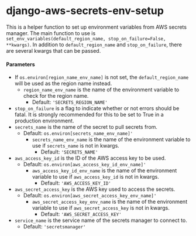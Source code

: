 # django-aws-secrets-env-setup
This is a helper function to set up environment variables from AWS secrets manager.
The main function to use is `set_env_variables(default_region_name, stop_on_failure=False, **kwargs)`.
In addition to `default_region_name` and `stop_on_failure`, there are several kwargs that can be passed.
#### Parameters
- If `os.environ[region_name_env_name]` is not set, the `default_region_name` will be used as the region name instead.
    - `region_name_env_name` is the name of the environment variable to check for the region name.
        - Default: `'SECRETS_REGION_NAME'`
- `stop_on_failure` is a flag to indicate whether or not errors should be fatal.
    It is strongly recommended for this to be set to True in a production environment. 
- `secrets_name` is the name of the secret to pull secrets from.
    - Default: `os.environ[secrets_name_env_name]'`
        - `secrets_name_env_name` is the name of the environment variable to use if `secrets_name` is not in kwargs.
            - Default: `'SECRETS_NAME'`
- `aws_access_key_id` is the ID of the AWS access key to be used.
    - Default: `os.environ[aws_access_key_id_env_name]'`
        - `aws_access_key_id_env_name` is the name of the environment variable to use if `aws_access_key_id` is not in kwargs.
            - Default: `'AWS_ACCESS_KEY_ID'`
- `aws_secret_access_key` is the AWS key used to access the secrets.
    - Default: `os.environ[aws_secret_access_key_env_name]'`
        - `aws_secret_access_key_env_name` is the name of the environment variable to use if `aws_secret_access_key` is not in kwargs.
            - Default: `'AWS_SECRET_ACCESS_KEY'`
- `service_name` is the service name of the secrets manager to connect to.
    - Default: `'secretsmanager'`
